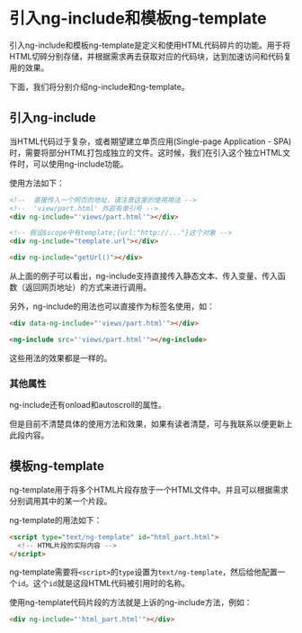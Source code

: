 # 引入ng-include和模板ng-template
引入ng-include和模板ng-template是定义和使用HTML代码碎片的功能。用于将HTML切碎分别存储，并根据需求再去获取对应的代码块，达到加速访问和代码复用的效果。

下面，我们将分别介绍ng-include和ng-template。

## 引入ng-include
当HTML代码过于复杂，或者期望建立单页应用(Single-page Application - SPA)时，需要将部分HTML打包成独立的文件。这时候，我们在引入这个独立HTML文件时，可以使用ng-include功能。

使用方法如下：

```html
<!--  直接传入一个网页的地址，请注意这里的使用用法 -->
<!--  'view/part.html' 外部有单引号 -->
<div ng-include="'views/part.html'"></div>

<!-- 假设$scope中有template:{url:"http://..."}这个对象 -->
<div ng-include="template.url"></div>

<div ng-include="getUrl()"></div>
```

从上面的例子可以看出，ng-include支持直接传入静态文本、传入变量、传入函数（返回网页地址）的方式来进行调用。

另外，ng-include的用法也可以直接作为标签名使用，如：

```html
<div data-ng-include="'views/part.html'"></div>

<ng-include src="'views/part.html'"></ng-include>
```

这些用法的效果都是一样的。

### 其他属性
ng-include还有onload和autoscroll的属性。

但是目前不清楚具体的使用方法和效果，如果有读者清楚，可与我联系以便更新上此段内容。

## 模板ng-template
ng-template用于将多个HTML片段存放于一个HTML文件中。并且可以根据需求分别调用其中的某一个片段。

ng-template的用法如下：

```html
<script type="text/ng-template" id="html_part.html">
  <!-- HTML片段的实际内容 -->
</script>
```

ng-template需要将`<script>`的`type`设置为`text/ng-template`，然后给他配置一个`id`。这个`id`就是这段HTML代码被引用时的名称。

使用ng-template代码片段的方法就是上诉的ng-include方法，例如：

```html
<div ng-include="'html_part.html'"></div>
```
